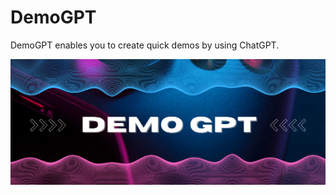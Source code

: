 # DemoGPT
DemoGPT enables you to create quick demos by using ChatGPT.

![DemoGPT](DemoGPT_banner.png)
